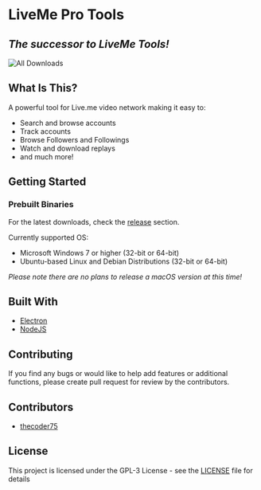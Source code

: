 # LiveMe Pro Tools
## *The successor to LiveMe Tools!*

![All Downloads](https://img.shields.io/github/downloads/thecoder75/liveme-pro-tools/total.svg)

## What Is This?

A powerful tool for Live.me video network making it easy to:
- Search and browse accounts
- Track accounts
- Browse Followers and Followings
- Watch and download replays
- and much more!

## Getting Started

### Prebuilt Binaries

For the latest downloads, check the [release](https://github.com/thecoder75/liveme-pro-tools/releases) section.

Currently supported OS:
- Microsoft Windows 7 or higher (32-bit or 64-bit)
- Ubuntu-based Linux and Debian Distributions (32-bit or 64-bit)

*Please note there are no plans to release a macOS version at this time!*

## Built With
* [Electron](http://electron.atom.io)
* [NodeJS](http://nodejs.org)

## Contributing
If you find any bugs or would like to help add features or additional functions, please create pull request for review by the contributors.

## Contributors
* [thecoder75](https://github.com/thecoder75)

## License
This project is licensed under the GPL-3 License - see the [LICENSE](LICENSE)
file for details

